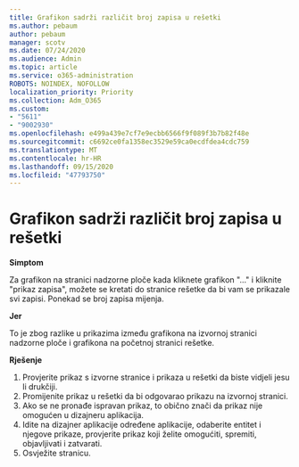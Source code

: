 ```yaml
---
title: Grafikon sadrži različit broj zapisa u rešetki
ms.author: pebaum
author: pebaum
manager: scotv
ms.date: 07/24/2020
ms.audience: Admin
ms.topic: article
ms.service: o365-administration
ROBOTS: NOINDEX, NOFOLLOW
localization_priority: Priority
ms.collection: Adm_O365
ms.custom:
- "5611"
- "9002930"
ms.openlocfilehash: e499a439e7cf7e9ecbb6566f9f089f3b7b82f48e
ms.sourcegitcommit: c6692ce0fa1358ec3529e59ca0ecdfdea4cdc759
ms.translationtype: MT
ms.contentlocale: hr-HR
ms.lasthandoff: 09/15/2020
ms.locfileid: "47793750"
---
```

# <a name="chart-shows-different-number-of-records-in-grid"></a>Grafikon sadrži različit broj zapisa u rešetki

**Simptom**

Za grafikon na stranici nadzorne ploče kada kliknete grafikon "..." i kliknite "prikaz zapisa", možete se kretati do stranice rešetke da bi vam se prikazale svi zapisi. Ponekad se broj zapisa mijenja.

**Jer**

To je zbog razlike u prikazima između grafikona na izvornoj stranici nadzorne ploče i grafikona na početnoj stranici rešetke.  

**Rješenje**

1. Provjerite prikaz s izvorne stranice i prikaza u rešetki da biste vidjeli jesu li drukčiji.
2. Promijenite prikaz u rešetki da bi odgovarao prikazu na izvornoj stranici.
3. Ako se ne pronađe ispravan prikaz, to obično znači da prikaz nije omogućen u dizajneru aplikacija.
4. Idite na dizajner aplikacije određene aplikacije, odaberite entitet i njegove prikaze, provjerite prikaz koji želite omogućiti, spremiti, objavljivati i zatvarati.
5. Osvježite stranicu.